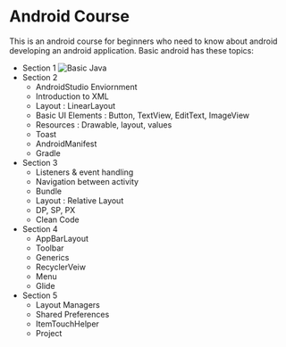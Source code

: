 # Android Course
 This is an android course for beginners who need to know about android developing an android application.
 Basic android has these topics:
 * Section 1
  ![Basic Java](https://github.com/MhmDSmdi/Basic-Java-Course)
 * Section 2
    * AndroidStudio Enviornment
    * Introduction to XML
    * Layout : LinearLayout
    * Basic UI Elements : Button, TextView, EditText, ImageView
    * Resources : Drawable, layout, values
    * Toast
    * AndroidManifest
    * Gradle
* Section 3
     * Listeners & event handling
     * Navigation between activity
     * Bundle
     * Layout : Relative Layout
     * DP, SP, PX
     * Clean Code
* Section 4
     * AppBarLayout
     * Toolbar
     * Generics
     * RecyclerVeiw
     * Menu
     * Glide
* Section 5
     * Layout Managers
     * Shared Preferences
     * ItemTouchHelper
     * Project
     

